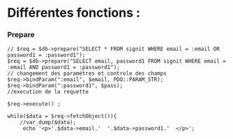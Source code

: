 # Différentes fonctions :

### Prepare 

    // $req = $db->prepare("SELECT * FROM signit WHERE email = :email OR password1 = :password1");
    $req = $db->prepare("SELECT email, password1 FROM signit WHERE email = :email AND password1 = :password1");
    // changement des paramétres et controle des champs
    $req->bindParam(":email", $email, PDO::PARAM_STR);
    $req->bindParam(":password1", $pass);
    //execution de la requette

    $req->execute() ;

    while($data = $req->fetchObject()){
        //var_dump($data);
         echo '<p>'.$data->email.'  '.$data->password1.'  </p>';
